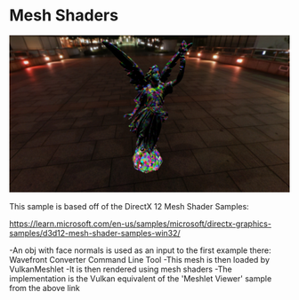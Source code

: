 # Mesh Shaders

![enter image description here](https://github.com/pprabhu78/Vulkan/blob/master/screenshots/mesh_shaders.png)

This sample is based off of the DirectX 12 Mesh Shader Samples:

https://learn.microsoft.com/en-us/samples/microsoft/directx-graphics-samples/d3d12-mesh-shader-samples-win32/

-An obj with face normals is used as an input to the first example there: Wavefront Converter Command Line Tool
-This mesh is then loaded by VulkanMeshlet
-It is then rendered using mesh shaders
-The implementation is the Vulkan equivalent of the 'Meshlet Viewer' sample from the above link

